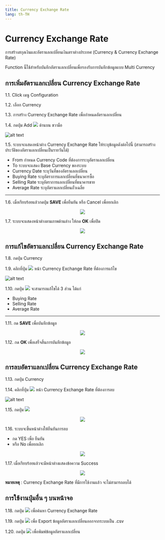 ```yaml
---
title: Currency Exchange Rate
lang: th-TH
---
```


# Currency Exchange Rate

การสร้างสกุลเงินและอัตราแลกเปลี่ยนเงินตราต่างประเทศ (Currency & Currency Exchange Rate)

Function นี้ใช้สำหรับบันทึกอัตราแลกเปลี่ยนเพื่อรองรับการบันทึกข้อมูลแบบ Multi Currency

## การเพิ่มอัตราแลกเปลี่ยน Currency Exchange Rate

1.1. Click เมนู Configuration

1.2. เลือก Currency

1.3. การสร้าง Currency Exchange Rate เพื่อกำหนดอัตราแลกเปลี่ยน

1.4. กดปุ่ม Add <img src="../public/add_icon.png" style="display: inline-block;" /> ด้านบน ขวามือ

![alt text](image-16.png)

1.5. ระบบจะแสดงหน้าต่าง Currency Exchange Rate ให้ระบุข้อมูลดังต่อไปนี้ (สามารถสร้างประวัติของอัตราแลกเปลี่ยนเป็นรายวันได้)

- From กำหนด Currency Code ที่ต้องการระบุอัตราแลกเปลี่ยน
- To ระบบจะแสดง Base Currency ของระบบ
- Currency Date ระบุวันที่ของอัตราแลกเปลี่ยน
- Buying Rate ระบุอัตราการแลกเปลี่ยนที่ธนาคารซื้อ
- Selling Rate ระบุอัตราการแลกเปลี่ยนที่ธนาคารขาย
- Average Rate ระบุอัตราแลกเปลี่ยนถั่วเฉลี่ย

---

1.6. เมื่อเรียบร้อยแล้วกดปุ่ม **<span class="btn">SAVE</span>** เพื่อยืนยัน หรือ Cancel เพื่อยกเลิก

<p align="center">
    <img src="./image-17.png"  />
</p>

1.7. ระบบจะแสดงหน้าต่างตามภาพด้านล่าง ให้กด **<span class="btn">OK</span>** เพื่อปิด

<p align="center">
    <img src="./image-18.png"  />
</p>

## การแก้ไขอัตราแลกเปลี่ยน Currency Exchange Rate

1.8. กดปุ่ม Currency

1.9. คลิกที่ปุ่ม <img src="./visibility.png" style="display: inline-block;" /> หน้า Currency Exchange Rate ที่ต้องการแก้ไข

![alt text](image-19.png)

1.10. กดปุ่ม <img src="../public/edit_icon.png" style="display: inline-block;" /> จะสามารถแก้ไขได้ 3 ส่วน ได้แก่

- Buying Rate
- Selling Rate
- Average Rate

---

1.11. กด **<span class="btn">SAVE</span>** เพื่อบันทึกข้อมูล

<p align="center">
    <img src="./image-20.png"  />
</p>

1.12. กด **<span class="btn">OK</span>** เพื่อเสร็จสิ้นการบันทึกข้อมูล

<p align="center">
    <img src="./image-18.png"  />
</p>

## การลบอัตราแลกเปลี่ยน Currency Exchange Rate

1.13. กดปุ่ม Currency

1.14. คลิกที่ปุ่ม <img src="./visibility.png" style="display: inline-block;" /> หน้า Currency Exchange Rate ที่ต้องการลบ

![alt text](image-21.png)

1.15. กดปุ่ม <img src="../public/del_icon.png" style="display: inline-block;" />

<p align="center">
    <img src="./image-22.png"  />
</p>

1.16. ระบบจะขึ้นหน้าต่างให้ยืนยันการลบ

- กด YES เพื่อ ยืนยัน
- หรือ No เพื่อยกเลิก

<p align="center">
    <img src="./image-23.png"  />
</p>

1.17. เมื่อเรียบร้อยแล้วจะมีหน้าต่างแสดงข้อความ Success

<p align="center">
    <img src="./image-18.png"  />
</p>

**หมายเหตุ** : Currency Exchange Rate ที่มีการใช้งานแล้ว จะไม่สามารถลบได้

## การใช้งานปุ่มอื่น ๆ บนหน้าจอ

1.18. กดปุ่ม <img src="../public/search_icon.svg" style="display: inline-block;" /> เพื่อค้นหา Currency Exchange Rate

1.19. กดปุ่ม <img src="../public/cloud_download_icon.svg" style="display: inline-block;" /> เพื่อ Export ข้อมูลอัตราแลกเปลี่ยนออกจากระบบเป็น .csv

1.20. กดปุ่ม <img src="../public/print_icon.svg" style="display: inline-block;" /> เพื่อพิมพ์ข้อมูลอัตราแลกเปลี่ยน
